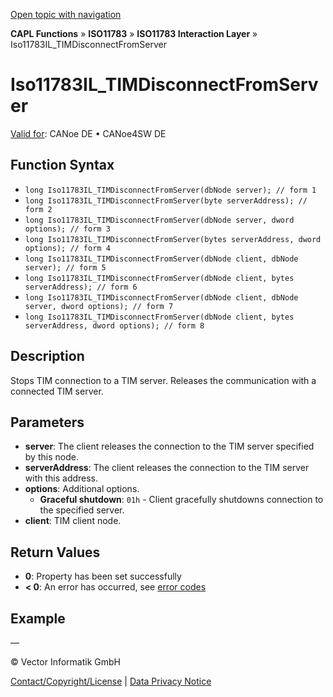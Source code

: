 [Open topic with navigation](../../../../../../CANoeDEFamily.htm#Topics/CAPLFunctions/ISO11783/ISOInteractionLayer/Functions/CAPLfunctionIso11783ILtimDisconnectFromServer.md)

**CAPL Functions** » **ISO11783** » **ISO11783 Interaction Layer** » Iso11783IL_TIMDisconnectFromServer

# Iso11783IL_TIMDisconnectFromServer

[Valid for](../../../../Shared/FeatureAvailability.md): CANoe DE • CANoe4SW DE

## Function Syntax

- `long Iso11783IL_TIMDisconnectFromServer(dbNode server); // form 1`
- `long Iso11783IL_TIMDisconnectFromServer(byte serverAddress); // form 2`
- `long Iso11783IL_TIMDisconnectFromServer(dbNode server, dword options); // form 3`
- `long Iso11783IL_TIMDisconnectFromServer(bytes serverAddress, dword options); // form 4`
- `long Iso11783IL_TIMDisconnectFromServer(dbNode client, dbNode server); // form 5`
- `long Iso11783IL_TIMDisconnectFromServer(dbNode client, bytes serverAddress); // form 6`
- `long Iso11783IL_TIMDisconnectFromServer(dbNode client, dbNode server, dword options); // form 7`
- `long Iso11783IL_TIMDisconnectFromServer(dbNode client, bytes serverAddress, dword options); // form 8`

## Description

Stops TIM connection to a TIM server. Releases the communication with a connected TIM server.

## Parameters

- **server**: The client releases the connection to the TIM server specified by this node.
- **serverAddress**: The client releases the connection to the TIM server with this address.
- **options**: Additional options.
  - **Graceful shutdown**: `01h` - Client gracefully shutdowns connection to the specified server.
- **client**: TIM client node.

## Return Values

- **0**: Property has been set successfully
- **< 0**: An error has occurred, see [error codes](../../../CAPLfunctionsISOj1939ErrorCodes.md)

## Example

—

© Vector Informatik GmbH

[Contact/Copyright/License](../../../../Shared/ContactCopyrightLicense.md) | [Data Privacy Notice](https://www.vector.com/int/en/company/get-info/privacy-policy/)